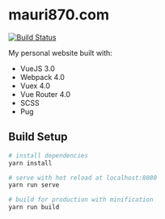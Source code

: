 # mauri870.com

[![Build Status](https://travis-ci.org/mauri870/mauri870.com.svg?branch=develop)](https://travis-ci.org/mauri870/mauri870.com)

My personal website built with:
 - VueJS 3.0
 - Webpack 4.0
 - Vuex 4.0
 - Vue Router 4.0
 - SCSS
 - Pug

## Build Setup

``` bash
# install dependencies
yarn install

# serve with hot reload at localhost:8080
yarn run serve

# build for production with minification
yarn run build
